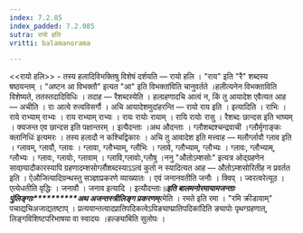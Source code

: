 ```yaml
---
index: 7.2.85
index_padded: 7.2.085
sutra: रायो हलि
vritti: balamanorama

---
```

<<रायो हलि>> - तस्य हलादिविभक्तिषु विशेषं दर्शयति — रायो हलि । "राय" इति "रै" शब्दस्य षष्ठयन्तम् । "अष्टन आ विभक्तौ" इत्यत "आ" इति विभक्ता॑विति चानुवर्तते ।हलीत्यनेन विभक्ताविति विशेष्यते, ततस्तदादिविधिः । तदाह — रैशब्दस्येति । हल्ग्रहणादचि आत्वं न, किं तु आयादेश एवैत्यत आह — अचीति । राः आत्वे रुत्वविसर्गौ । अचि आयादेशमुदांहरन्ति — रायो राय इति । इत्यादिति । राभिः । राये राभ्याम् राभ्यः । राय राभ्याम् राभ्यः । रायः रायोः रायाम् । रायि रायोः रासु । रैशब्दः छान्दस इति भाष्यम् । क्यजन्त एव छान्दस इति पक्षान्तरम् । इत्यैदन्ताः ।अथ औदन्ताः । ग्लौशब्दश्चन्द्रवाची ।ग्लौर्मृगाङ्कः क्लानिधिः॑ इत्यमरः । तस्य हलादौ न कश्चिद्विकारः । अचि तु आवादेश इति मत्त्वाह — मलौर्ग्लावौ ग्लाव इति । ग्लावम्, ग्लावौ, ग्लावः । ग्लावा, ग्लौभ्याम्, ग्लौभिः । ग्लावे, ग्लौभ्याम्, ग्लौभ्यः । ग्लावः, ग्लौभ्याम्, ग्लौभ्यः । ग्लावः, ग्लावोः, ग्लावाम् । ग्लावि,ग्लावोः,ग्लौषु ।ननु "औतोऽम्शसोः" इत्यत्र ओद्ग्रहणेन सावण्र्यादौकारस्यापि ग्रहणादम्शसोर्ग्लौशब्दस्याऽ‌ऽत्वं कुतो न स्यादित्यत आह — औतोऽम्शसोरितीह न प्रवर्तत इति । ऐऔजित्यादिग्रन्थस्तु सञ्ज्ञाप्रकरणे व्याख्यातः । एवं जनानवतीति जनौः । क्विप् । ज्वरत्वरेत्यूठ । एत्येधतीति वृद्धिः । जनावौ । जनाव इत्यादि । इत्यौदन्ताः॥*****इति बालमनोरमायामजन्ताः पुंलिङ्गाः**********अथ अजन्तस्त्रीलिङ्ग प्रकरणम्*****रमेति । रमते इति रमा । "रमि क्रीडायाम्" पचाद्यचिअजाद्यतष्टाप् । प्रत्ययान्तत्वादप्रातिपदिकत्वेऽपिङ्याप्प्रातिपदिका॑दिति ङ्यापोः पृथग्ग्रहणात्, लिङ्गविशिष्टपरिभाषया वा स्वादयः ।हल्ङ्या॑बिति सुलोपः ।	